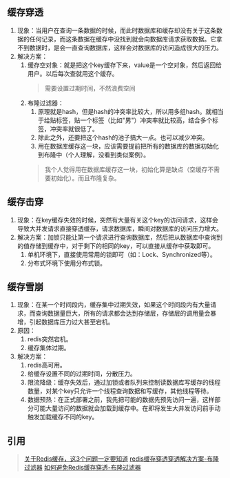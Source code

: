 ## 缓存穿透

1. 现象：当用户在查询一条数据的时候，而此时数据库和缓存却没有关于这条数据的任何记录，而这条数据在缓存中没找到就会向数据库请求获取数据。它拿不到数据时，是会一直查询数据库，这样会对数据库的访问造成很大的压力。
2. 解决方案：
    1. 缓存空对象：就是把这个key缓存下来，value是一个空对象，然后返回给用户。以后每次查就用这个缓存。
        >需要设置过期时间，不然浪费空间
    2. 布隆过滤器：
        1. 原理就是hash，但是hash的冲突率比较大，所以用多组hash。就相当于给贴标签，贴一个标签（比如"男"）冲突率就比较高，结合多个标签，冲突率就很低了。
        2. 除此之外，还要把这个hash的池子搞大一点。也可以减少冲突。
        3. 用在数据库缓存这一块，应该需要提前把所有的数据库的数据初始化到布隆中（个人理解，没看到类似案例）。
        >我个人觉得用在数据库缓存这一块，初始化算是缺点（空缓存不需要初始化）。而且布隆复杂。

## 缓存击穿

1. 现象：在key缓存失效的时候，突然有大量有关这个key的访问请求，这样会导致大并发请求直接穿透缓存，请求数据库，瞬间对数据库的访问压力增大。
2. 解决方案：加锁只能让第一个请求进行查询数据库，然后把从数据库中查询到的值存储到缓存中，对于剩下的相同的key，可以直接从缓存中获取即可。
    1. 单机环境下，直接使用常用的锁即可（如：Lock、Synchronized等）。
    2. 分布式环境下使用分布式锁。

## 缓存雪崩

1. 现象：在某一个时间段内，缓存集中过期失效，如果这个时间段内有大量请求，而查询数据量巨大，所有的请求都会达到存储层，存储层的调用量会暴增，引起数据库压力过大甚至宕机。
2. 原因：
    1. redis突然宕机。
    2. 缓存集体过期。
3. 解决方案：
    1. redis高可用。
    2. 给缓存设置不同的过期时间，分散压力。
    3. 限流降级：缓存失效后，通过加锁或者队列来控制读数据库写缓存的线程数量，对某个key只允许一个线程查询数据和写缓存，其他线程等待。
    4. 数据预热：在正式部署之前，我先把可能的数据先预先访问一遍，这样部分可能大量访问的数据就会加载到缓存中。在即将发生大并发访问前手动触发加载缓存不同的key。

## 引用

>[关于Redis缓存，这3个问题一定要知道](https://mp.weixin.qq.com/s/4nIPXybQXkOzLI8tkHoZVg)
>[redis缓存穿透穿透解决方案-布隆过滤器](https://www.cnblogs.com/xuehao/p/13877261.html)
>[如何避免Redis缓存穿透-布隆过滤器](https://blog.csdn.net/qq_32261247/article/details/109376936)